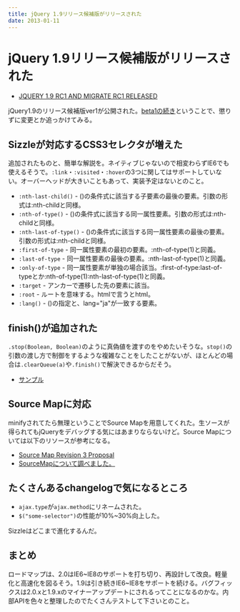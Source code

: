 ```yaml
---
title: jQuery 1.9リリース候補版がリリースされた
date: 2013-01-11
---
```


# jQuery 1.9リリース候補版がリリースされた

- [JQUERY 1.9 RC1 AND MIGRATE RC1 RELEASED](http://blog.jquery.com/2013/01/09/jquery-1-9-rc1-and-migrate-rc1-released/)

jQuery1.9のリリース候補版ver1が公開された。[beta1の続き](/posts/2012/jQuery-1-9.html)ということで、懲りずに変更とか追っかけてみる。

## Sizzleが対応するCSS3セレクタが増えた

追加されたものと、簡単な解説を。ネイティブじゃないので相変わらずIE6でも使えるそうで。`:link`・`:visited`・`:hover`の3つに関してはサポートしていない。オーバーヘッドが大きいこともあって、実装予定はないとのこと。

- `:nth-last-child()` - ()の条件式に該当する子要素の最後の要素。引数の形式は:nth-childと同様。
- `:nth-of-type()` - ()の条件式に該当する同一属性要素。引数の形式は:nth-childと同様。
- `:nth-last-of-type()` - ()の条件式に該当する同一属性要素の最後の要素。引数の形式は:nth-childと同様。
- `:first-of-type` - 同一属性要素の最初の要素。:nth-of-type(1)と同義。
- `:last-of-type` - 同一属性要素の最後の要素。:nth-last-of-type(1)と同義。
- `:only-of-type` - 同一属性要素が単独の場合該当。:first-of-type:last-of-typeとか:nth-of-type(1):nth-last-of-type(1)と同義。
- `:target` - アンカーで遷移した先の要素に該当。
- `:root` - ルートを意味する。htmlで言うとhtml。
- `:lang()` - ()の指定と、lang="ja"が一致する要素。

## finish()が追加された

`.stop(Boolean, Boolean)`のように真偽値を渡すのをやめたいそうな。`stop()`の引数の渡し方で制御をするような複雑なことをしたことがないが、ほとんどの場合は`.clearQueue(a)`や`.finish()`で解決できるからだそう。

- [サンプル](http://jsfiddle.net/dmethvin/AFGgJ/)

## Source Mapに対応

minifyされてたら無理ということでSource Mapを用意してくれた。生ソースが得られてもjQueryをデバッグする気にはあまりならないけど。Source Mapについては以下のリソースが参考になる。

- [Source Map Revision 3 Proposal](https://docs.google.com/document/d/1U1RGAehQwRypUTovF1KRlpiOFze0b-_2gc6fAH0KY0k/edit?pli=1#heading=h.9ppdoan5f016)
- [SourceMapについて調べました。](http://maruta.be/intfloat_staff/144)

## たくさんあるchangelogで気になるところ

- `ajax.type`が`ajax.method`にリネームされた。
- `$("some-selector")`の性能が10%~30%向上した。

Sizzleはどこまで進化するんだ。

## まとめ

ロードマップは、2.0はIE6~IE8のサポートを打ち切り、再設計して改良。軽量化と高速化を図るそう。1.9は引き続きIE6~IE8をサポートを続ける。バグフィックスは2.0.xと1.9.xのマイナーアップデートにされるってことになるのかな。内部APIを色々と整理したのでたくさんテストして下さいとのこと。
